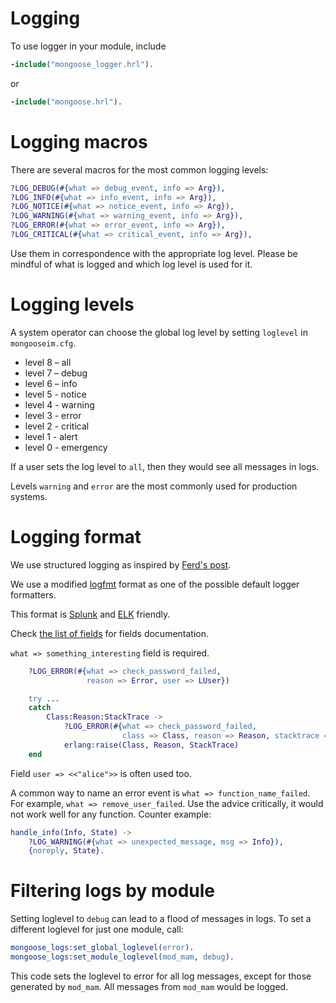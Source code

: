 # Logging

To use logger in your module, include

```erlang
-include("mongoose_logger.hrl").
```
or
```erlang
-include("mongoose.hrl").
```

# Logging macros

There are several macros for the most common logging levels:

```erlang
?LOG_DEBUG(#{what => debug_event, info => Arg}),
?LOG_INFO(#{what => info_event, info => Arg}),
?LOG_NOTICE(#{what => notice_event, info => Arg}),
?LOG_WARNING(#{what => warning_event, info => Arg}),
?LOG_ERROR(#{what => error_event, info => Arg}),
?LOG_CRITICAL(#{what => critical_event, info => Arg}),
```

Use them in correspondence with the appropriate log level.
Please be mindful of what is logged and which log level is used for it.

# Logging levels

A system operator can choose the global log level by setting `loglevel` in `mongooseim.cfg`.

- level 8 – all
- level 7 – debug
- level 6 – info
- level 5 - notice
- level 4 - warning
- level 3 - error
- level 2 - critical
- level 1 - alert
- level 0 - emergency

If a user sets the log level to `all`, then they would see all messages in logs.

Levels `warning` and `error` are the most commonly used for production systems.

# Logging format

We use structured logging as inspired by [Ferd's post](https://ferd.ca/erlang-otp-21-s-new-logger.html).

We use a modified [logfmt](https://brandur.org/logfmt) format as one of
the possible default logger formatters.

This format is [Splunk](https://www.splunk.com/en_us/solutions/solution-areas/log-management.html)
and [ELK](https://www.elastic.co/elk-stack) friendly.

Check [the list of fields](../operation-and-maintenance/Logging-fields.md) for fields documentation.


`what => something_interesting` field is required.


```erlang
    ?LOG_ERROR(#{what => check_password_failed,
                 reason => Error, user => LUser})

    try ...
    catch
        Class:Reason:StackTrace ->
            ?LOG_ERROR(#{what => check_password_failed,
                         class => Class, reason => Reason, stacktrace => StackTrace}),
            erlang:raise(Class, Reason, StackTrace)
    end
```

Field `user => <<"alice">>` is often used too.

A common way to name an error event is `what => function_name_failed`.
For example, `what => remove_user_failed`. Use the advice critically, it would
not work well for any function. Counter example:

```erlang
handle_info(Info, State) ->
    ?LOG_WARNING(#{what => unexpected_message, msg => Info}),
    {noreply, State}.
```


# Filtering logs by module

Setting loglevel to `debug` can lead to a flood of messages in logs.
To set a different loglevel for just one module, call:

```erlang
mongoose_logs:set_global_loglevel(error).
mongoose_logs:set_module_loglevel(mod_mam, debug).
```

This code sets the loglevel to error for all log messages, except for those generated by `mod_mam`.
All messages from `mod_mam` would be logged.
